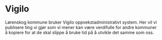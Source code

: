 # Vigilo
Lørenskog kommune bruker Vigilo oppvekstadministrativt system.
Her vil vi publisere ting vi gjør som vi mener kan være verdifulle for andre kommuner å kopiere for at de skal slippe å bruke tid på å utvikle det samme som oss.

